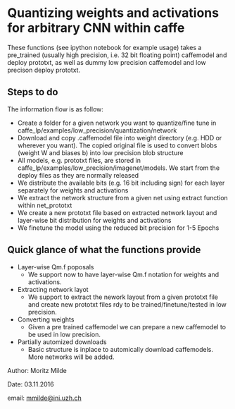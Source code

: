 # Quantizing weights and activations for arbitrary CNN within caffe

These functions (see ipython notebook for example usage) takes a pre_trained (usually high precision, i.e. 32 bit floating point) caffemodel and deploy prototxt, as well as dummy low precision caffemodel and low precison deploy prototxt. 

## Steps to do
The information flow is as follow:
* Create a folder for a given network you want to quantize/fine tune in 
caffe_lp/examples/low_precision/quantization/network
* Download and copy .caffemodel file into weight directory (e.g. HDD or wherever you want). 
The copied original file is used to convert blobs (weight W and biases b) into low precision blob structure
* All models, e.g. prototxt files, are stored in 
caffe_lp/examples/low_precision/imagenet/models. 
We start from the deploy files as they are normally released
* We distribute the available bits (e.g. 16 bit including sign) for each layer separately for weights and activations
* We extract the network structure from a given net using extract function within net_prototxt
* We create a new prototxt file based on extracted network layout and layer-wise bit distribution for weights and activations
* We finetune the model using the reduced bit precision for 1-5 Epochs

## Quick glance of what the functions provide
* Layer-wise Qm.f poposals
	*  We support now to have layer-wise Qm.f notation for weights and activations. 
* Extracting network layot
	*  We support to extract the nework layout from a given prototxt file and create new prototxt files rdy to be trained/finetune/tested in low precision.
* Converting weights
	*  Given a pre trained caffemodel we can prepare a new caffemodel to be used in low precision.
* Partially automized downloads
	*  Basic structure is inplace to automically download caffemodels. More networks will be added.

Author: Moritz Milde

Date: 03.11.2016

email: mmilde@ini.uzh.ch